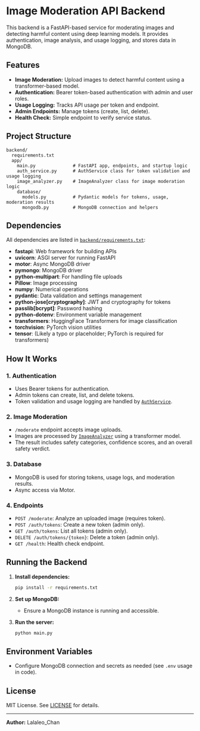 # Image Moderation API Backend

This backend is a FastAPI-based service for moderating images and detecting harmful content using deep learning models. It provides authentication, image analysis, and usage logging, and stores data in MongoDB.

## Features

- **Image Moderation:** Upload images to detect harmful content using a transformer-based model.
- **Authentication:** Bearer token-based authentication with admin and user roles.
- **Usage Logging:** Tracks API usage per token and endpoint.
- **Admin Endpoints:** Manage tokens (create, list, delete).
- **Health Check:** Simple endpoint to verify service status.

## Project Structure

```
backend/
  requirements.txt
  app/
    main.py              # FastAPI app, endpoints, and startup logic
    auth_service.py      # AuthService class for token validation and usage logging
    image_analyzer.py    # ImageAnalyzer class for image moderation logic
    database/
      models.py          # Pydantic models for tokens, usage, moderation results
      mongodb.py         # MongoDB connection and helpers
```

## Dependencies

All dependencies are listed in [`backend/requirements.txt`](backend/requirements.txt):

- **fastapi**: Web framework for building APIs
- **uvicorn**: ASGI server for running FastAPI
- **motor**: Async MongoDB driver
- **pymongo**: MongoDB driver
- **python-multipart**: For handling file uploads
- **Pillow**: Image processing
- **numpy**: Numerical operations
- **pydantic**: Data validation and settings management
- **python-jose[cryptography]**: JWT and cryptography for tokens
- **passlib[bcrypt]**: Password hashing
- **python-dotenv**: Environment variable management
- **transformers**: HuggingFace Transformers for image classification
- **torchvision**: PyTorch vision utilities
- **tensor**: (Likely a typo or placeholder; PyTorch is required for transformers)

## How It Works

### 1. Authentication

- Uses Bearer tokens for authentication.
- Admin tokens can create, list, and delete tokens.
- Token validation and usage logging are handled by [`AuthService`](backend/app/auth_service.py).

### 2. Image Moderation

- `/moderate` endpoint accepts image uploads.
- Images are processed by [`ImageAnalyzer`](backend/app/image_analyzer.py) using a transformer model.
- The result includes safety categories, confidence scores, and an overall safety verdict.

### 3. Database

- MongoDB is used for storing tokens, usage logs, and moderation results.
- Async access via Motor.

### 4. Endpoints

- `POST /moderate`: Analyze an uploaded image (requires token).
- `POST /auth/tokens`: Create a new token (admin only).
- `GET /auth/tokens`: List all tokens (admin only).
- `DELETE /auth/tokens/{token}`: Delete a token (admin only).
- `GET /health`: Health check endpoint.

## Running the Backend

1. **Install dependencies:**
   ```sh
   pip install -r requirements.txt
   ```

2. **Set up MongoDB:**
   - Ensure a MongoDB instance is running and accessible.

3. **Run the server:**
   ```sh
   python main.py
   ```

## Environment Variables

- Configure MongoDB connection and secrets as needed (see `.env` usage in code).

## License

MIT License. See [LICENSE](/LICENSE) for details.

---

**Author:** Lalaleo_Chan